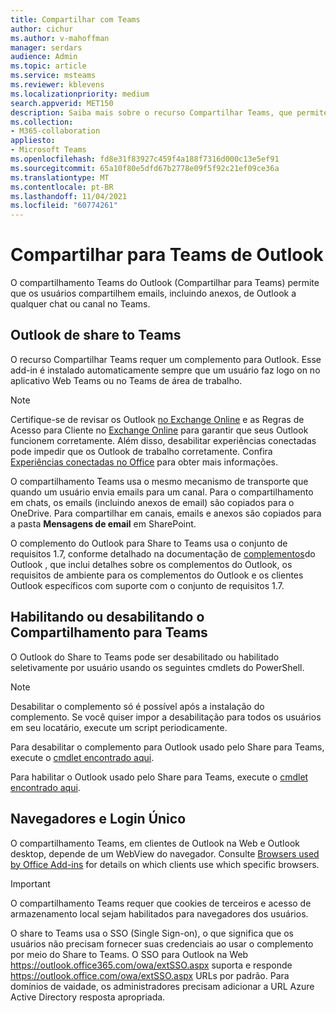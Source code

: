 ```yaml
---
title: Compartilhar com Teams
author: cichur
ms.author: v-mahoffman
manager: serdars
audience: Admin
ms.topic: article
ms.service: msteams
ms.reviewer: kblevens
ms.localizationpriority: medium
search.appverid: MET150
description: Saiba mais sobre o recurso Compartilhar Teams, que permite que os usuários compartilhem emails e anexos de email de Outlook para qualquer chat ou canal no Teams.
ms.collection:
- M365-collaboration
appliesto:
- Microsoft Teams
ms.openlocfilehash: fd8e31f83927c459f4a188f7316d000c13e5ef91
ms.sourcegitcommit: 65a10f80e5dfd67b2778e09f5f92c21ef09ce36a
ms.translationtype: MT
ms.contentlocale: pt-BR
ms.lasthandoff: 11/04/2021
ms.locfileid: "60774261"
---
```

# <a name="share-to-teams-from-outlook"></a>Compartilhar para Teams de Outlook

O compartilhamento Teams do Outlook (Compartilhar para Teams) permite que os usuários compartilhem emails, incluindo anexos, de Outlook a qualquer chat ou canal no Teams.

## <a name="outlook-add-in-for-share-to-teams"></a>Outlook de share to Teams 

O recurso Compartilhar Teams requer um complemento para Outlook. Esse add-in é instalado automaticamente sempre que um usuário faz logo on no aplicativo Web Teams ou no Teams de área de trabalho.

> [!NOTE]
> Certifique-se de revisar os Outlook [no Exchange Online](/exchange/clients-and-mobile-in-exchange-online/add-ins-for-outlook/add-ins-for-outlook) e as Regras de Acesso para Cliente no [Exchange Online](/exchange/clients-and-mobile-in-exchange-online/client-access-rules/client-access-rules) para garantir que seus Outlook funcionem corretamente. Além disso, desabilitar experiências conectadas pode impedir que os Outlook de trabalho corretamente. Confira [Experiências conectadas no Office](https://support.microsoft.com/topic/connected-experiences-in-office-8d2c04f7-6428-4e6e-ac58-5828d4da5b7c) para obter mais informações.  

O compartilhamento Teams usa o mesmo mecanismo de transporte que quando um usuário envia emails para um canal. Para o compartilhamento em chats, os emails (incluindo anexos de email) são copiados para o OneDrive. Para compartilhar em canais, emails e anexos são copiados para a pasta **Mensagens de email** em SharePoint.

O complemento do Outlook para Share to Teams usa o conjunto de requisitos 1.7, conforme detalhado na documentação de [complementos](/exchange/clients-and-mobile-in-exchange-online/add-ins-for-outlook/add-ins-for-outlook)do Outlook , que inclui detalhes sobre os complementos do Outlook, os requisitos de ambiente para os complementos do Outlook e os clientes Outlook específicos com suporte com o conjunto de requisitos 1.7.

## <a name="enabling-or-disabling-share-to-teams"></a>Habilitando ou desabilitando o Compartilhamento para Teams

O Outlook do Share to Teams pode ser desabilitado ou habilitado seletivamente por usuário usando os seguintes cmdlets do PowerShell.

> [!NOTE]
> Desabilitar o complemento só é possível após a instalação do complemento. Se você quiser impor a desabilitação para todos os usuários em seu locatário, execute um script periodicamente.

Para desabilitar o complemento para Outlook usado pelo Share para Teams, execute o [cmdlet encontrado aqui](/powershell/module/exchange/disable-app?view=exchange-ps). 

Para habilitar o Outlook usado pelo Share para Teams, execute o [cmdlet encontrado aqui](/powershell/module/exchange/enable-app?view=exchange-ps).

## <a name="browsers-and-single-sign-on"></a>Navegadores e Login Único

O compartilhamento Teams, em clientes de Outlook na Web e Outlook desktop, depende de um WebView do navegador. Consulte [Browsers used by Office Add-ins](/office/dev/add-ins/concepts/browsers-used-by-office-web-add-ins) for details on which clients use which specific browsers. 

> [!IMPORTANT]
> O compartilhamento Teams requer que cookies de terceiros e acesso de armazenamento local sejam habilitados para navegadores dos usuários.

O share to Teams usa o SSO (Single Sign-on), o que significa que os usuários não precisam fornecer suas credenciais ao usar o complemento por meio do Share to Teams. O SSO para Outlook na Web https://outlook.office365.com/owa/extSSO.aspx suporta e responde https://outlook.office.com/owa/extSSO.aspx URLs por padrão. Para domínios de vaidade, os administradores precisam adicionar a URL Azure Active Directory resposta apropriada.